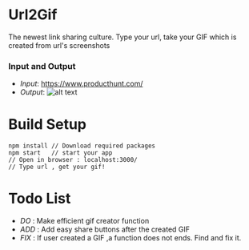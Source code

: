 
# Url2Gif
The newest link sharing culture. Type your url, take your GIF which is created from url's screenshots
### Input and Output
  - *Input*:
          https://www.producthunt.com/
  - *Output*:
          ![alt text](https://github.com/hibestil/Url2Gif/blob/master/https1__www-producthunt-com_.gif) 
# Build Setup

```nodejs
npm install // Download required packages
npm start   // start your app
// Open in browser : localhost:3000/
// Type url , get your gif!
```
 
# Todo List
  - *DO* : Make efficient gif creator function
  - *ADD* : Add easy share buttons after the created GIF
  - *FIX* : If user created a GIF ,a function does not ends. Find and fix it. 

